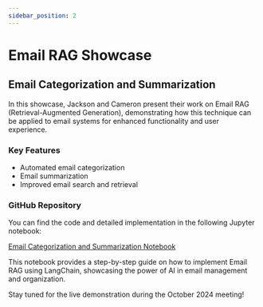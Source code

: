```yaml
---
sidebar_position: 2
---
```


# Email RAG Showcase

## Email Categorization and Summarization

In this showcase, Jackson and Cameron present their work on Email RAG (Retrieval-Augmented Generation), demonstrating how this technique can be applied to email systems for enhanced functionality and user experience.

### Key Features

- Automated email categorization
- Email summarization
- Improved email search and retrieval

### GitHub Repository

You can find the code and detailed implementation in the following Jupyter notebook:

[Email Categorization and Summarization Notebook](https://github.com/aimug-org/austin_langchain/blob/main/labs/LangChain_110/outlook_rag/Email_Categorization_Summarization.ipynb)

This notebook provides a step-by-step guide on how to implement Email RAG using LangChain, showcasing the power of AI in email management and organization.

Stay tuned for the live demonstration during the October 2024 meeting!